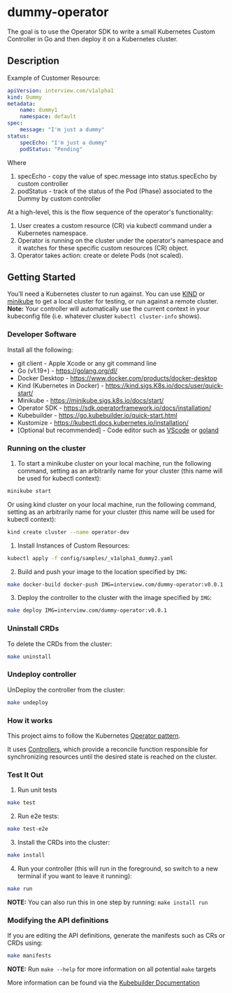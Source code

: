 # dummy-operator
The goal is to use the Operator SDK to write a small Kubernetes Custom Controller in
Go and then deploy it on a Kubernetes cluster.

## Description
Example of Customer Resource:
```yaml
apiVersion: interview.com/v1alpha1
kind: Dummy
metadata:
    name: dummy1
    namespace: default
spec:
    message: "I'm just a dummy"
status:
    specEcho: "I'm just a dummy"
    podStatus: "Pending"
```

Where
1. specEcho  - copy the value of spec.message into status.specEcho by custom controller
2. podStatus - track of the status of the Pod (Phase) associated to the Dummy by custom controller

At a high-level, this is the flow sequence of the operator's functionality:

1. User creates a custom resource (CR) via kubectl command under a Kubernetes namespace.
2. Operator is running on the cluster under the operator's namespace and it watches for these specific custom resources (CR) object.
3. Operator takes action: create or delete Pods (not scaled).

## Getting Started
You’ll need a Kubernetes cluster to run against. You can use [KIND](https://sigs.k8s.io/kind) or [minikube](https://minikube.sigs.k8s.io/docs/start/) to get a local cluster for testing, or run against a remote cluster.
**Note:** Your controller will automatically use the current context in your kubeconfig file (i.e. whatever cluster `kubectl cluster-info` shows).

### Developer Software

Install all the following:

- git client - Apple Xcode or any git command line 
- Go (v1.19+) - https://golang.org/dl/
- Docker Desktop - https://www.docker.com/products/docker-desktop
- Kind (Kubernetes in Docker) -  https://kind.sigs.K8s.io/docs/user/quick-start/
- Minikube -  https://minikube.sigs.k8s.io/docs/start/
- Operator SDK - https://sdk.operatorframework.io/docs/installation/
- Kubebuilder - https://go.kubebuilder.io/quick-start.html
- Kustomize - https://kubectl.docs.kubernetes.io/installation/
- [Optional but recommended] - Code editor such as
  [VScode](https://code.visualstudio.com/download) or
  [goland](https://www.jetbrains.com/go/download/)

### Running on the cluster
1. To start a minikube cluster on your local machine, run the following command, setting as an arbitrarily name for your cluster (this name will be used for kubectl context):
```sh
minikube start
```
Or using kind cluster on your local machine, run the following command, setting as an arbitrarily name for your cluster (this name will be used for kubectl context):
```sh
kind create cluster --name operator-dev
```

1. Install Instances of Custom Resources:

```sh
kubectl apply -f config/samples/_v1alpha1_dummy2.yaml
```

2. Build and push your image to the location specified by `IMG`:

```sh
make docker-build docker-push IMG=interview.com/dummy-operator:v0.0.1
```

3. Deploy the controller to the cluster with the image specified by `IMG`:

```sh
make deploy IMG=interview.com/dummy-operator:v0.0.1
```

### Uninstall CRDs
To delete the CRDs from the cluster:

```sh
make uninstall
```

### Undeploy controller
UnDeploy the controller from the cluster:

```sh
make undeploy
```

### How it works
This project aims to follow the Kubernetes [Operator pattern](https://kubernetes.io/docs/concepts/extend-kubernetes/operator/).

It uses [Controllers](https://kubernetes.io/docs/concepts/architecture/controller/),
which provide a reconcile function responsible for synchronizing resources until the desired state is reached on the cluster.

### Test It Out
1. Run unit tests
```sh
make test
```

2. Run e2e tests:
```sh
make test-e2e
```

3. Install the CRDs into the cluster:

```sh
make install
```

4. Run your controller (this will run in the foreground, so switch to a new terminal if you want to leave it running):

```sh
make run
```

**NOTE:** You can also run this in one step by running: `make install run`

### Modifying the API definitions
If you are editing the API definitions, generate the manifests such as CRs or CRDs using:

```sh
make manifests
```

**NOTE:** Run `make --help` for more information on all potential `make` targets

More information can be found via the [Kubebuilder Documentation](https://book.kubebuilder.io/introduction.html)